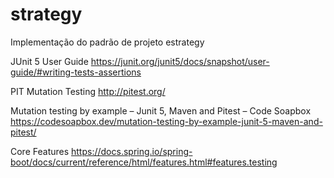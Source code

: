 # strategy
Implementação do padrão de projeto estrategy



JUnit 5 User Guide
https://junit.org/junit5/docs/snapshot/user-guide/#writing-tests-assertions

PIT Mutation Testing
http://pitest.org/

Mutation testing by example – Junit 5, Maven and Pitest – Code Soapbox
https://codesoapbox.dev/mutation-testing-by-example-junit-5-maven-and-pitest/

Core Features
https://docs.spring.io/spring-boot/docs/current/reference/html/features.html#features.testing